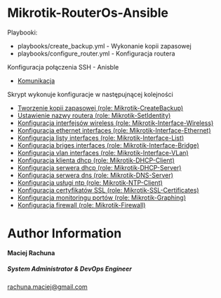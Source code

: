 Mikrotik-RouterOs-Ansible
=========

Playbooki:
- playbooks/create_backup.yml - Wykonanie kopii zapasowej
- playbooks/configure_router.yml - Konfiguracja routera

Konfiguracja połączenia SSH - Anisble
- [Komunikacja](docs/ansible_connections/overview.md)

Skrypt wykonuje konfiguracje w następujnącej kolejności
- [Tworzenie kopii zapasowej (role: Mikrotik-CreateBackup)](docs/create_backup/overview.md)
- [Ustawienie nazwy routera (role: Mikrotik-SetIdentity)](docs/set_identity/overview.md)
- [Konfiguracja interfejsów wireless (role: Mikrotik-Interface-Wireless)](docs/interfaces-wireless/wireless.md)
- [Konfiguracja ethernet interfaces (role: Mikrotik-Interface-Ethernet)](docs/interfaces-ethernet/ethernet.md)
- [Konfiguracja listy interfaces (role: Mikrotik-Interface-List)](docs\interfaces-list\interface_list.md)
- [Konfiguracja briges interfaces (role: Mikrotik-Interface-Bridge)](docs/interfaces-bridge/bridge.md)
- [Konfiguracja vlan interfaces (role: Mikrotik-Interface-VLan)](docs/interfaces-bridge/vlan.md)
- [Konfiguracja klienta dhcp (role: Mikrotik-DHCP-Client)](docs/dhcp_client/overview.md)
- [Konfiguracja serwera dhcp (role: Mikrotik-DHCP-Server)](docs/dhcp_server/overview.md)
- [Konfiguracja serwera dns (role: Mikrotik-DNS-Server)](docs/dns_server/overview.md)
- [Konfiguracja usługi ntp (role: Mikrotik-NTP-Client)](docs/ntp_client/overview.md)
- [Konfiguracja certyfikatów SSL (role: Mikrotik-SSL-Certificates)](docs/ssl_certificates/overview.md)
- [Konfiguracja monitoringu portów (role: Mikrotik-Graphing)](docs/graphing/overview.md)
- [Konfiguracja firewall (role: Mikrotik-Firewall)](docs/firewall/overview.md)

Author Information
=========
 **Maciej Rachuna**
##### System Administrator & DevOps Engineer
rachuna.maciej@gmail.com
